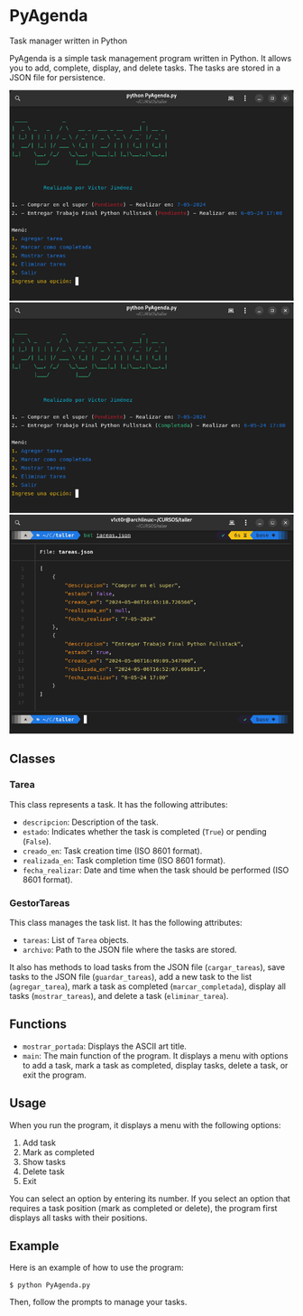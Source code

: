 # PyAgenda
Task manager written in Python

PyAgenda is a simple task management program written in Python. It allows you to add, complete, display, and delete tasks. The tasks are stored in a JSON file for persistence.

![runing](PyAgenda002.png)
![runing](PyAgenda003.png)
![runing](PyAgenda004.png)

## Classes

### Tarea

This class represents a task. It has the following attributes:

- `descripcion`: Description of the task.
- `estado`: Indicates whether the task is completed (`True`) or pending (`False`).
- `creado_en`: Task creation time (ISO 8601 format).
- `realizada_en`: Task completion time (ISO 8601 format).
- `fecha_realizar`: Date and time when the task should be performed (ISO 8601 format).

### GestorTareas

This class manages the task list. It has the following attributes:

- `tareas`: List of `Tarea` objects.
- `archivo`: Path to the JSON file where the tasks are stored.

It also has methods to load tasks from the JSON file (`cargar_tareas`), save tasks to the JSON file (`guardar_tareas`), add a new task to the list (`agregar_tarea`), mark a task as completed (`marcar_completada`), display all tasks (`mostrar_tareas`), and delete a task (`eliminar_tarea`).

## Functions

- `mostrar_portada`: Displays the ASCII art title.
- `main`: The main function of the program. It displays a menu with options to add a task, mark a task as completed, display tasks, delete a task, or exit the program.

## Usage

When you run the program, it displays a menu with the following options:

1. Add task
2. Mark as completed
3. Show tasks
4. Delete task
5. Exit

You can select an option by entering its number. If you select an option that requires a task position (mark as completed or delete), the program first displays all tasks with their positions.

## Example

Here is an example of how to use the program:

```
$ python PyAgenda.py
```

Then, follow the prompts to manage your tasks.
